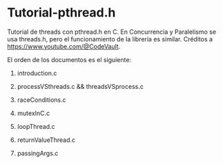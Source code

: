 # Tutorial-pthread.h
Tutorial de threads con pthread.h en C.
En Concurrencia y Paralelismo se usa threads.h, pero el funcionamiento de la librería es similar.
Créditos a https://www.youtube.com/@CodeVault.

El orden de los documentos es el siguiente:

1. introduction.c

2. processVSthreads.c && threadsVSprocess.c

3. raceConditions.c

4. mutexInC.c

5. loopThread.c

6. returnValueThread.c

7. passingArgs.c
